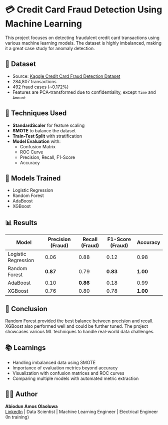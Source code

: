# 💳 Credit Card Fraud Detection Using Machine Learning

This project focuses on detecting fraudulent credit card transactions using various machine learning models. The dataset is highly imbalanced, making it a great case study for anomaly detection.

## 📁 Dataset

- Source: [Kaggle Credit Card Fraud Detection Dataset](https://www.kaggle.com/datasets/mlg-ulb/creditcardfraud)
- 284,807 transactions
- 492 fraud cases (~0.172%)
- Features are PCA-transformed due to confidentiality, except `Time` and `Amount`

## 🔧 Techniques Used

- **StandardScaler** for feature scaling
- **SMOTE** to balance the dataset
- **Train-Test Split** with stratification
- **Model Evaluation** with:
  - Confusion Matrix
  - ROC Curve
  - Precision, Recall, F1-Score
  - Accuracy

## 🤖 Models Trained

- Logistic Regression
- Random Forest
- AdaBoost
- XGBoost

## 📊 Results

| Model            | Precision (Fraud) | Recall (Fraud) | F1-Score (Fraud) | Accuracy |
|------------------|-------------------|----------------|------------------|----------|
| Logistic Regression | 0.06              | 0.88           | 0.12             | 0.98     |
| Random Forest       | **0.87**          | 0.79           | **0.83**         | **1.00** |
| AdaBoost            | 0.10              | **0.86**       | 0.18             | 0.99     |
| XGBoost             | 0.76              | 0.80           | 0.78             | **1.00** |

## 📌 Conclusion

Random Forest provided the best balance between precision and recall. XGBoost also performed well and could be further tuned. The project showcases various ML techniques to handle real-world data challenges.

## 📚 Learnings

- Handling imbalanced data using SMOTE
- Importance of evaluation metrics beyond accuracy
- Visualization with confusion matrices and ROC curves
- Comparing multiple models with automated metric extraction

## 👨‍💻 Author

**Abiodun Amos Olaoluwa**  
[LinkedIn](https://www.linkedin.com/in/abiodun-amos) | Data Scientist | Machine Learning Engineer | Electrical Engineer (In training)
